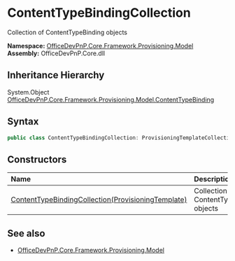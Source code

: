 # ContentTypeBindingCollection
Collection of ContentTypeBinding objects  

**Namespace:** [OfficeDevPnP.Core.Framework.Provisioning.Model](OfficeDevPnP.Core.Framework.Provisioning.Model.md)  
**Assembly:** OfficeDevPnP.Core.dll  
## Inheritance Hierarchy
System.Object  
    [OfficeDevPnP.Core.Framework.Provisioning.Model.ContentTypeBinding](OfficeDevPnP.Core.Framework.Provisioning.Model.ContentTypeBinding.md)
## Syntax
```C#
public class ContentTypeBindingCollection: ProvisioningTemplateCollection<ContentTypeBinding>
```
## Constructors
|**Name**|**Description**|
|:-----|:-----|
| [ContentTypeBindingCollection(ProvisioningTemplate)](OfficeDevPnP.Core.Framework.Provisioning.Model.ContentTypeBindingCollection.ctor1.md) |  Collection of ContentTypeBinding objects 
## See also
- [OfficeDevPnP.Core.Framework.Provisioning.Model](OfficeDevPnP.Core.Framework.Provisioning.Model.md)
